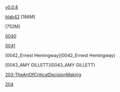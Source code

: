 [v0.0.8](https://github.com/littleflute/blab2/edit/master/README.md)

[blab42](blab42) [186M]

[752M]

[0040](0040)

[0041](0041)

[0042_Ernest Hemingway](0042_Ernest Hemingway)

[0043_AMY GILLETT](0043_AMY GILLETT)

[203-TheArtOfCriticalDecisionMaking](203-TheArtOfCriticalDecisionMaking)

[204](204)
